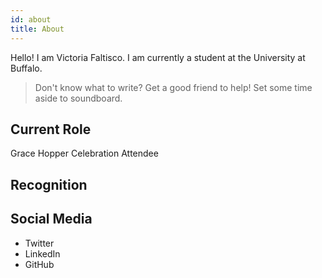 ```yaml
---
id: about
title: About
---
```


Hello! I am Victoria Faltisco. I am currently a student at the University at Buffalo.


> Don't know what to write? Get a good friend to help! Set some time aside to soundboard.

## Current Role

Grace Hopper Celebration Attendee

## Recognition



## Social Media

- Twitter
- LinkedIn
- GitHub
